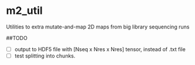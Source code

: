 # m2_util
Utilities to extra mutate-and-map 2D maps from big library sequencing runs

##TODO
 -[ ] output to HDF5 file with [Nseq x Nres x Nres] tensor, instead of .txt file
 -[ ] test splitting into chunks.
